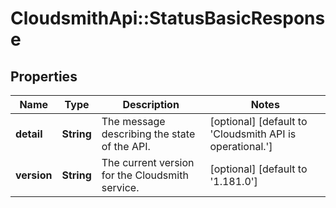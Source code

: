 # CloudsmithApi::StatusBasicResponse

## Properties
Name | Type | Description | Notes
------------ | ------------- | ------------- | -------------
**detail** | **String** | The message describing the state of the API. | [optional] [default to &#39;Cloudsmith API is operational.&#39;]
**version** | **String** | The current version for the Cloudsmith service. | [optional] [default to &#39;1.181.0&#39;]


